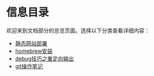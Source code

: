 # 信息目录

欢迎来到文档部分的总览页面。选择以下分类查看详细内容：

- [静态网站部署](docs/学到的东西/静态网站部署.md)
- [homebrew安装](docs/学到的东西/macos安装homebrew.md)
- [debug技巧之重定向输出](docs/学到的东西/debug技巧之重定向输出.md)  
- [git操作笔记](docs/学到的东西/常用git操作.md)
  
